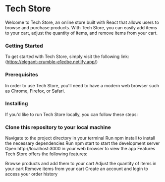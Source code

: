 # Tech Store
Welcome to Tech Store, an online store built with React that allows users to browse and purchase products. With Tech Store, you can easily add items to your cart, adjust the quantity of items, and remove items from your cart.

### Getting Started
To get started with Tech Store, simply visit the following link: (https://elegant-crumble-e1edbe.netlify.app/)

### Prerequisites
In order to use Tech Store, you'll need to have a modern web browser such as Chrome, Firefox, or Safari.

### Installing
If you'd like to run Tech Store locally, you can follow these steps:

### Clone this repository to your local machine
Navigate to the project directory in your terminal
Run npm install to install the necessary dependencies
Run npm start to start the development server
Open http://localhost:3000 in your web browser to view the app
Features
Tech Store offers the following features:

Browse products and add them to your cart
Adjust the quantity of items in your cart
Remove items from your cart
Create an account and login to access your order history
